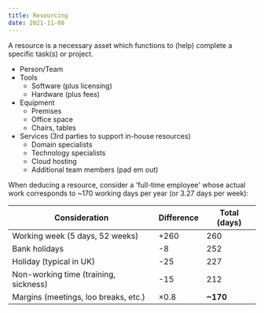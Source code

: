 ```yaml
---
title: Resourcing
date: 2021-11-08
---
```


A resource is a necessary asset which functions to (help) complete a specific
task(s) or project.

<!-- more -->

- Person/Team
- Tools
  - Software (plus licensing)
  - Hardware (plus fees)
- Equipment
  - Premises
  - Office space
  - Chairs, tables
- Services (3rd parties to support in-house resources)
  - Domain specialists
  - Technology specialists
  - Cloud hosting
  - Additional team members (pad em out)

When deducing a resource, consider a 'full-time employee' whose actual work
corresponds to ~170 working days per year (or 3.27 days per week):

| Consideration                         | Difference | Total (days) |
| ------------------------------------- | ---------- | ------------ |
| Working week (5 days, 52 weeks)       | +260       | 260          |
| Bank holidays                         | -8         | 252          |
| Holiday (typical in UK)               | -25        | 227          |
| Non-working time (training, sickness) | -15        | 212          |
| Margins (meetings, loo breaks, etc.)  | ×0.8       | **~170**     |
